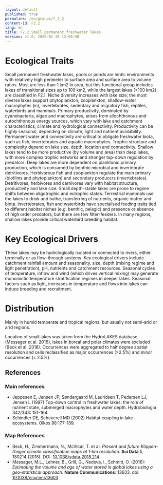 ```yaml
---
layout: default
published: true
permalink: /en/groups/f_2_2
content-id: F2.2
lang: en
title: F2.2 Small permanent freshwater lakes
version: v1.0, 2020-01-20 12:00:00
---
```

# Ecological Traits
 
Small permanent freshwater lakes, pools or ponds are lentic environments with relatively high perimeter to surface area and surface area to volume ratios. Most are less than 1 km2 in area, but this functional group includes lakes of transitional sizes up to 100 km2, while the largest lakes (>100 km2) are classified in F2.1. Niche diversity increases with lake size; the most diverse lakes support phytoplankton, zooplankton, shallow-water macrophytes (in), invertebrates, sedentary and migratory fish, reptiles, waterbirds and mammals. Primary productivity, dominated by cyanobacteria, algae and macrophytes, arises from allochthonous and autochthonous energy sources, which vary with lake and catchment characteristics, climate and hydrological connectivity. Productivity can be highly seasonal, depending on climate, light and nutrient availability. Permanent water and connectivity are critical to obligate freshwater biota, such as fish, invertebrates and aquatic macrophytes. Trophic structure and complexity depend on lake size, depth, location and connectivity. Shallow lakes tend to be more productive (by volume and area) than deep lakes, with more complex trophic networks and stronger top-down regulation by predators. Deep lakes are more dependent on planktonic primary production, which is consumed by benthic microbial and invertebrate detritivores. Herbivorous fish and zooplankton regulate the main primary (biofilms and phytoplankton) and secondary producers (invertebrates). Detritivores, herbivores and carnivores vary with habitat structure, productivity and lake size. Small depth-stable lakes are prone to regime shifts between oligotrophic and eutrophic states. Terrestrial mammals use the lakes to drink and bathe, transferring of nutrients, organic matter and biota. Invertebrates, fish and waterbirds have specialised feeding traits tied to different habitat niches (e.g. benthic, pelagic) and presence or absence of high order predators, but there are few filter-feeders. In many regions, shallow lakes provide critical waterbird breeding habitat.
 
# Key Ecological Drivers
 
These lakes may be hydrologically isolated or connected to rivers, either terminally or as flow-through systems. Key ecological drivers include catchment rainfall amount and seasonality, size, depth (mixing regime and light penetration), pH, nutrients and catchment resources. Seasonal cycles of temperature, inflow and wind (which drives vertical mixing) may generate monomictic temperature stratification regimes in deeper lakes. Seasonal factors such as light, increases in temperature and flows into lakes can induce breeding and recruitment.
 
# Distribution
 
Mainly in humid temperate and tropical regions, but usually not semi-arid or arid regions.

Location of small lakes was taken from the HydroLAKES database (Messager et al. 2016), lakes in boreal and polar climates were excluded (Beck et al. 2018). Occurrences were aggregated to half degree spatial resolution and cells reclassified as major occurrences (>2.5%) and minor occurrences (< 2.5%).

## References
### Main references
* Jeppesen E, Jensen JP, Søndergaard M, Lauridsen T, Pedersen LJ, Jensen L (1997) Top-down control in freshwater lakes: the role of nutrient state, submerged macrophytes and water depth. Hydrobiologia 342/343: 151-164.
* Schindler DE, Scheuerell MD (2002) Habitat coupling in lake ecosystems. Oikos 98:177-189.
### Map References
* Beck, H., Zimmermann, N., McVicar, T. et al. *Present and future Köppen-Geiger climate classification maps at 1-km resolution*. **Sci Data** 5, 180214 (2018). DOI: [10.1038/sdata.2018.214](https://doi.org/10.1038/sdata.2018.214)
* Messager, M.L., Lehner, B., Grill, G., Nedeva, I., Schmitt, O. (2016): *Estimating the volume and age of water stored in global lakes using a geo-statistical approach*. **Nature Communications**: 13603. doi: [10.1038/ncomms13603](http://doi.org/10.1038/ncomms13603)
